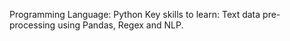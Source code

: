 Programming Language: Python
Key skills to learn: Text data pre-processing using Pandas, Regex and NLP.
